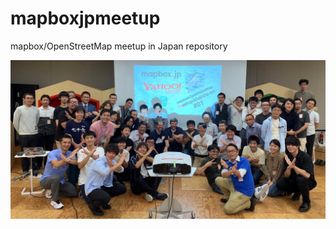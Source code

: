 # mapboxjpmeetup
mapbox/OpenStreetMap meetup in Japan repository

<img width="800" src="https://github.com/furuhashilab/mapboxjpmeetup/blob/master/assets/img/mapboxjpmeetup_groupphoto_mini.jpg" />

